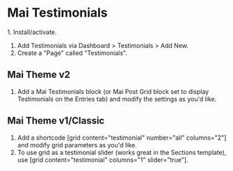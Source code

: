 # Mai Testimonials

​1. Install/activate.
1. Add Testimonials via Dashboard > Testimonials > Add New.
1. Create a "Page" called "Testimonials".

## Mai Theme v2
1. Add a Mai Testimonials block (or Mai Post Grid block set to display Testimonials on the Entries tab) and modify the settings as you'd like.

## Mai Theme v1/Classic
1. Add a shortcode [grid content="testimonial" number="all" columns="2"] and modify grid parameters as you'd like.
1. To use grid as a testimonial slider (works great in the Sections template), use [grid content="testimonial" columns="1" slider="true"].
